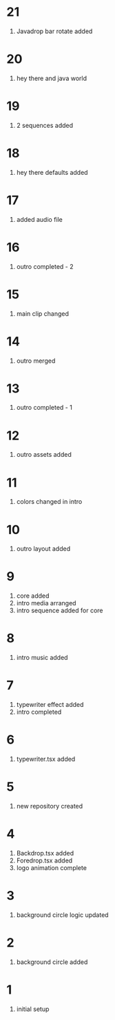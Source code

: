 # 21

1. Javadrop bar rotate added

# 20

1. hey there and java world

# 19

1. 2 sequences added

# 18

1. hey there defaults added

# 17

1. added audio file

# 16

1. outro completed - 2

# 15

1. main clip changed

# 14

1. outro merged

# 13

1. outro completed - 1

# 12

1. outro assets added

# 11

1. colors changed in intro

# 10

1. outro layout added

# 9

1. core added
2. intro media arranged
3. intro sequence added for core

# 8

1. intro music added

# 7

1. typewriter effect added
2. intro completed

# 6

1. typewriter.tsx added

# 5

1. new repository created

# 4

1. Backdrop.tsx added
2. Foredrop.tsx added
3. logo animation complete

# 3

1. background circle logic updated

# 2

1. background circle added

# 1

1. initial setup
